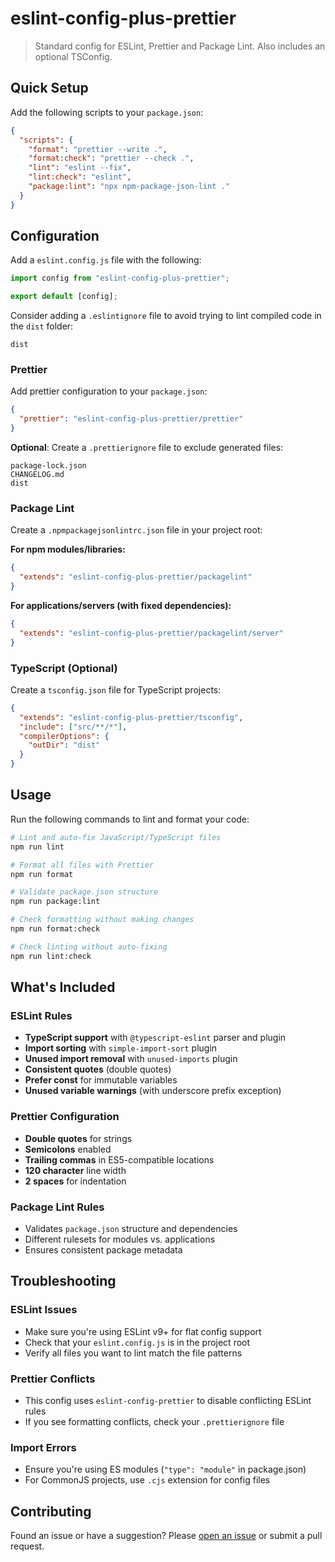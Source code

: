 # eslint-config-plus-prettier

> Standard config for ESLint, Prettier and Package Lint. Also includes an optional TSConfig.

## Quick Setup

Add the following scripts to your `package.json`:

```json
{
  "scripts": {
    "format": "prettier --write .",
    "format:check": "prettier --check .",
    "lint": "eslint --fix",
    "lint:check": "eslint",
    "package:lint": "npx npm-package-json-lint ."
  }
}
```

## Configuration

Add a `eslint.config.js` file with the following:

```javascript
import config from "eslint-config-plus-prettier";

export default [config];
```

Consider adding a `.eslintignore` file to avoid trying to lint compiled code in the `dist` folder:

```text
dist
```

### Prettier

Add prettier configuration to your `package.json`:

```json
{
  "prettier": "eslint-config-plus-prettier/prettier"
}
```

**Optional**: Create a `.prettierignore` file to exclude generated files:

```text
package-lock.json
CHANGELOG.md
dist
```

### Package Lint

Create a `.npmpackagejsonlintrc.json` file in your project root:

**For npm modules/libraries:**

```json
{
  "extends": "eslint-config-plus-prettier/packagelint"
}
```

**For applications/servers (with fixed dependencies):**

```json
{
  "extends": "eslint-config-plus-prettier/packagelint/server"
}
```

### TypeScript (Optional)

Create a `tsconfig.json` file for TypeScript projects:

```json
{
  "extends": "eslint-config-plus-prettier/tsconfig",
  "include": ["src/**/*"],
  "compilerOptions": {
    "outDir": "dist"
  }
}
```

## Usage

Run the following commands to lint and format your code:

```bash
# Lint and auto-fix JavaScript/TypeScript files
npm run lint

# Format all files with Prettier
npm run format

# Validate package.json structure
npm run package:lint

# Check formatting without making changes
npm run format:check

# Check linting without auto-fixing
npm run lint:check
```

## What's Included

### ESLint Rules

- **TypeScript support** with `@typescript-eslint` parser and plugin
- **Import sorting** with `simple-import-sort` plugin
- **Unused import removal** with `unused-imports` plugin
- **Consistent quotes** (double quotes)
- **Prefer const** for immutable variables
- **Unused variable warnings** (with underscore prefix exception)

### Prettier Configuration

- **Double quotes** for strings
- **Semicolons** enabled
- **Trailing commas** in ES5-compatible locations
- **120 character** line width
- **2 spaces** for indentation

### Package Lint Rules

- Validates `package.json` structure and dependencies
- Different rulesets for modules vs. applications
- Ensures consistent package metadata

## Troubleshooting

### ESLint Issues

- Make sure you're using ESLint v9+ for flat config support
- Check that your `eslint.config.js` is in the project root
- Verify all files you want to lint match the file patterns

### Prettier Conflicts

- This config uses `eslint-config-prettier` to disable conflicting ESLint rules
- If you see formatting conflicts, check your `.prettierignore` file

### Import Errors

- Ensure you're using ES modules (`"type": "module"` in package.json)
- For CommonJS projects, use `.cjs` extension for config files

## Contributing

Found an issue or have a suggestion? Please [open an issue](https://github.com/aimeerivers/eslint-config-plus-prettier/issues) or submit a pull request.
